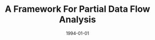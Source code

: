 ---
title: "A Framework For Partial Data Flow Analysis"
date: 1994-01-01
venue: "Proceedings of the International Conference on Software Maintenance, ICSM 1994, Victoria, BC, Canada, September 1994"
paperurl: https://doi.org/10.1109/ICSM.1994.336794
authors: "Rajiv Gupta and Mary Lou Soffa"
---